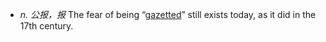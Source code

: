 - *n. 公报，报* The fear of being “[gazetted](gazetted.md)” still exists today, as it did in the 17th century.